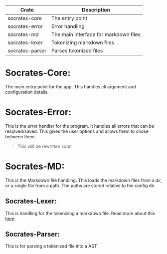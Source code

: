 | Crate   | Description    |
|--------------- | --------------- |
| socrates-core | The entry point |
| socrates-error | Error handling |
| socrates-md | The main interface for markdown files |
| socrates-lexer | Tokenizing markdown files |
| socrates-parser | Parses tokenized files |

# Socrates-Core:
The main entry point for the app. This handles cli argument and configuration details.
# Socrates-Error:
This is the error handler for the program. It handles all errors that can be resolved/saved. This gives the user options and allows them to chose between them.
> This will be rewritten soon
# Socrates-MD:
This is the Markdown file handling. This loads the markdown files from a dir, or a single file from a path. The paths are stored relative to the config dir.
## Socrates-Lexer:
This is handling for the tokenizing a markdown file. Read more about this [here](../socrates-lexer/readme.md)
## Socrates-Parser:
This is for parsing a tokenized file into a AST
